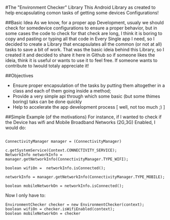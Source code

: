 #The "Environment Checker" Library
This Android Library as created to help encapsulating comon tasks of getting some devices Configurations!

##Basic Idea
As we know, for a proper app Development, usualy we should check for somedevice configurations to ensure a proper behavior, but in some cases the code to check for that check are long, I think it is boring to copy and pasting or typing all that code in Every Single app I need, so I decided to create a Library that encapsulates all the common (or not at all) tasks to save a bit of work.
  That was the basic ideia behind this Library, so I created it and decided to share it here in Github so if someone likes the ideia, think it is useful or wants to use it to feel free. If someone wants to contribute to Iwould totaly appreciate it!


##Objectives
* Ensure proper encapsulation of the tasks by putting them altogether in a class and each of them going inside a method;
* Provide a very simple api through which some basic (but some thimes boring) taks can be done quickly
* Help to accelerate the app development process [ well, not too much ;) ]


##Simple Example (of the motivations)
For instance, if I wanted to check if the Device has wifi and Mobile Broadband Networks (2G,3G) Enabled, I would do:

```

ConnectivityManager manager = (ConnectivityManager) 
							c.getSystemService(Context.CONNECTIVITY_SERVICE);
NetworkInfo networkInfo = manager.getNetworkInfo(ConnectivityManager.TYPE_WIFI); 
		   
boolean wifiOn =  networkInfo.isConnected();

networkInfo = manager.getNetworkInfo(ConnectivityManager.TYPE_MOBILE);

boolean mobileNetworkOn = networkInfo.isConnected();

```
Now I only have to:

```
EnvironmentChecker checker = new EnvironmentChecker(context);
boolean wifiOn = checker.isWifiEnabled(context);
boolean mobileNetworkOn = checker

```
